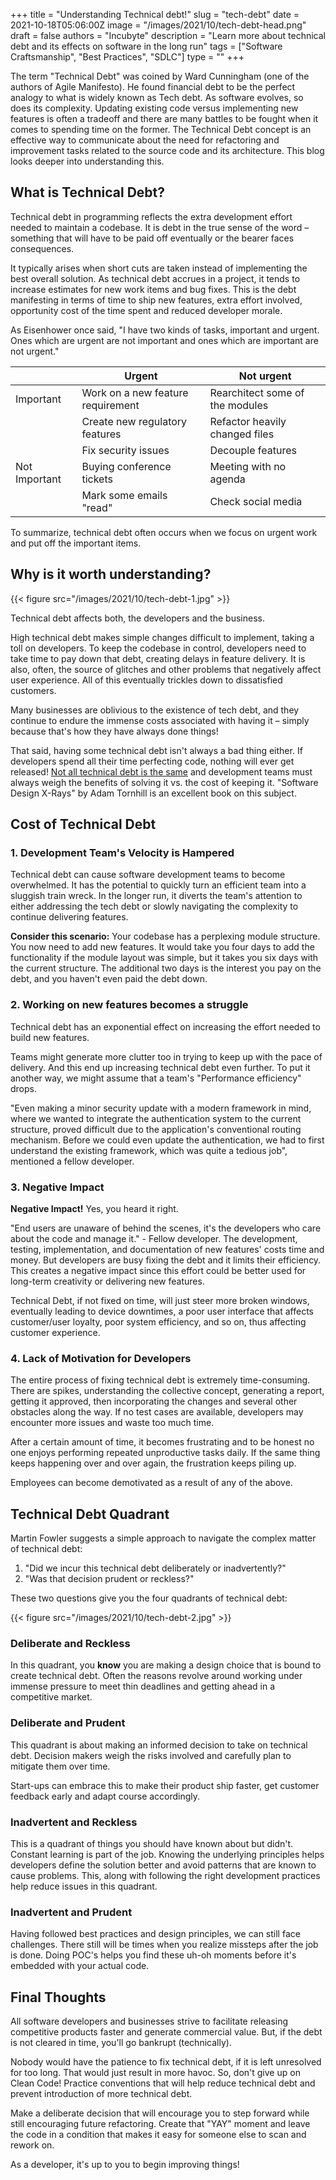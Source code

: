 +++
title = "Understanding Technical debt!"
slug = "tech-debt"
date = 2021-10-18T05:06:00Z
image = "/images/2021/10/tech-debt-head.png"
draft = false
authors = "Incubyte"
description = "Learn more about technical debt and its effects on software in the long run"
tags = ["Software Craftsmanship", "Best Practices", "SDLC"]
type = ""
+++

The term "Technical Debt" was coined by Ward Cunningham (one of the authors of Agile Manifesto). He found financial debt to be the perfect analogy to what is widely known as Tech debt. As software evolves, so does its complexity. Updating existing code versus implementing new features is often a tradeoff and there are many battles to be fought when it comes to spending time on the former. The Technical Debt concept is an effective way to communicate about the need for refactoring and improvement tasks related to the source code and its architecture. This blog looks deeper into understanding this.

## What is Technical Debt?

Technical debt in programming reflects the extra development effort needed to maintain a codebase. It is debt in the true sense of the word – something that will have to be paid off eventually or the bearer faces consequences.

It typically arises when short cuts are taken instead of implementing the best overall solution. As technical debt accrues in a project, it tends to increase estimates for new work items and bug fixes. This is the debt manifesting in terms of time to ship new features, extra effort involved, opportunity cost of the time spent and reduced developer morale.

As Eisenhower once said, "I have two kinds of tasks, important and urgent. Ones which are urgent are not important and ones which are important are not urgent."

|               | Urgent                            | Not urgent                      |
| ------------- | --------------------------------- | ------------------------------- |
| Important     | Work on a new feature requirement | Rearchitect some of the modules |
|               | Create new regulatory features    | Refactor heavily changed files  |
|               | Fix security issues               | Decouple features               |
| Not Important | Buying conference tickets         | Meeting with no agenda          |
|               | Mark some emails "read"           | Check social media              |

To summarize, technical debt often occurs when we focus on urgent work and put off the important items.

## Why is it worth understanding?

{{< figure src="/images/2021/10/tech-debt-1.jpg" >}}

Technical debt affects both, the developers and the business.

High technical debt makes simple changes difficult to implement, taking a toll on developers. To keep the codebase in control, developers need to take time to pay down that debt, creating delays in feature delivery. It is also, often, the source of glitches and other problems that negatively affect user experience. All of this eventually trickles down to dissatisfied customers.

Many businesses are oblivious to the existence of tech debt, and they continue to endure the immense costs associated with having it – simply because that's how they have always done things!

That said, having some technical debt isn't always a bad thing either. If developers spend all their time perfecting code, nothing will ever get released! [Not all technical debt is the same](https://blog.incubyte.co/blog/do-not-assume-that-technical-debt-is-a-problem-with-your-code/) and development teams must always weigh the benefits of solving it vs. the cost of keeping it. "Software Design X-Rays" by Adam Tornhill is an excellent book on this subject.

## Cost of Technical Debt

### 1. Development Team's Velocity is Hampered

Technical debt can cause software development teams to become overwhelmed. It has the potential to quickly turn an efficient team into a sluggish train wreck. In the longer run, it diverts the team's attention to either addressing the tech debt or slowly navigating the complexity to continue delivering features.

**Consider this scenario:** Your codebase has a perplexing module structure. You now need to add new features. It would take you four days to add the functionality if the module layout was simple, but it takes you six days with the current structure. The additional two days is the interest you pay on the debt, and you haven't even paid the debt down.

### 2. Working on new features becomes a struggle

Technical debt has an exponential effect on increasing the effort needed to build new features.

Teams might generate more clutter too in trying to keep up with the pace of delivery. And this end up increasing technical debt even further. To put it another way, we might assume that a team's "Performance efficiency" drops.

"Even making a minor security update with a modern framework in mind, where we wanted to integrate the authentication system to the current structure, proved difficult due to the application's conventional routing mechanism. Before we could even update the authentication, we had to first understand the existing framework, which was quite a tedious job", mentioned a fellow developer.

### 3. Negative Impact

**Negative Impact!** Yes, you heard it right.

"End users are unaware of behind the scenes, it's the developers who care about the code and manage it." - Fellow developer. The development, testing, implementation, and documentation of new features' costs time and money. But developers are busy fixing the debt and it limits their efficiency. This creates a negative impact since this effort could be better used for long-term creativity or delivering new features.

Technical Debt, if not fixed on time, will just steer more broken windows, eventually leading to device downtimes, a poor user interface that affects customer/user loyalty, poor system efficiency, and so on, thus affecting customer experience.

### 4. Lack of Motivation for Developers

The entire process of fixing technical debt is extremely time-consuming. There are spikes, understanding the collective concept, generating a report, getting it approved, then incorporating the changes and several other obstacles along the way. If no test cases are available, developers may encounter more issues and waste too much time.

After a certain amount of time, it becomes frustrating and to be honest no one enjoys performing repeated unproductive tasks daily. If the same thing keeps happening over and over again, the frustration keeps piling up.

Employees can become demotivated as a result of any of the above.

## Technical Debt Quadrant

Martin Fowler suggests a simple approach to navigate the complex matter of technical debt:

1. "Did we incur this technical debt deliberately or inadvertently?"
2. "Was that decision prudent or reckless?"

These two questions give you the four quadrants of technical debt:

{{< figure src="/images/2021/10/tech-debt-2.jpg" >}}

### Deliberate and Reckless

In this quadrant, you **know** you are making a design choice that is bound to create technical debt. Often the reasons revolve around working under immense pressure to meet thin deadlines and getting ahead in a competitive market.

### Deliberate and Prudent

This quadrant is about making an informed decision to take on technical debt. Decision makers weigh the risks involved and carefully plan to mitigate them over time.

Start-ups can embrace this to make their product ship faster, get customer feedback early and adapt course accordingly.

### Inadvertent and Reckless

This is a quadrant of things you should have known about but didn't. Constant learning is part of the job. Knowing the underlying principles helps developers define the solution better and avoid patterns that are known to cause problems. This, along with following the right development practices help reduce issues in this quadrant.

### Inadvertent and Prudent

Having followed best practices and design principles, we can still face challenges. There still will be times when you realize missteps after the job is done. Doing POC's helps you find these uh-oh moments before it's embedded with your actual code.

## Final Thoughts

All software developers and businesses strive to facilitate releasing competitive products faster and generate commercial value. But, if the debt is not cleared in time, you'll go bankrupt (technically).

Nobody would have the patience to fix technical debt, if it is left unresolved for too long. That would just result in more havoc. So, don't give up on Clean Code! Practice conventions that will help reduce technical debt and prevent introduction of more technical debt.

Make a deliberate decision that will encourage you to step forward while still encouraging future refactoring. Create that "YAY" moment and leave the code in a condition that makes it easy for someone else to scan and rework on.

As a developer, it's up to you to begin improving things!
